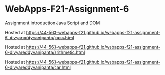 # WebApps-F21-Assignment-6
Assignment introduction Java Script and DOM

Hosted at https://44-563-webapps-f21.github.io/webapps-f21-assignment-6-divyareddyvanipanta/pass.html

Hosted at https://44-563-webapps-f21.github.io/webapps-f21-assignment-6-divyareddyvanipanta/arithmetic.html

Hosted at https://44-563-webapps-f21.github.io/webapps-f21-assignment-6-divyareddyvanipanta/car.html
